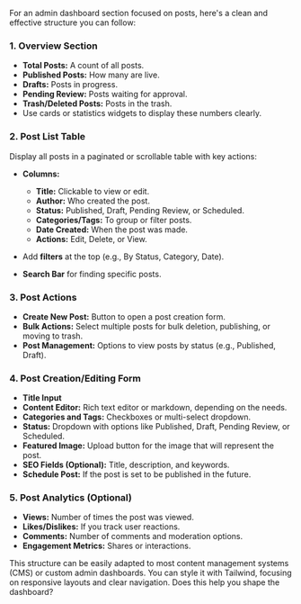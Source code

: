 For an admin dashboard section focused on posts, here's a clean and effective structure you can follow:

### 1. **Overview Section**
   - **Total Posts:** A count of all posts.
   - **Published Posts:** How many are live.
   - **Drafts:** Posts in progress.
   - **Pending Review:** Posts waiting for approval.
   - **Trash/Deleted Posts:** Posts in the trash.
   - Use cards or statistics widgets to display these numbers clearly.

### 2. **Post List Table**
   Display all posts in a paginated or scrollable table with key actions:

   - **Columns:**
     - **Title:** Clickable to view or edit.
     - **Author:** Who created the post.
     - **Status:** Published, Draft, Pending Review, or Scheduled.
     - **Categories/Tags:** To group or filter posts.
     - **Date Created:** When the post was made.
     - **Actions:** Edit, Delete, or View.
   
   - Add **filters** at the top (e.g., By Status, Category, Date).
   - **Search Bar** for finding specific posts.

### 3. **Post Actions**
   - **Create New Post:** Button to open a post creation form.
   - **Bulk Actions:** Select multiple posts for bulk deletion, publishing, or moving to trash.
   - **Post Management:** Options to view posts by status (e.g., Published, Draft).

### 4. **Post Creation/Editing Form**
   - **Title Input**
   - **Content Editor:** Rich text editor or markdown, depending on the needs.
   - **Categories and Tags:** Checkboxes or multi-select dropdown.
   - **Status:** Dropdown with options like Published, Draft, Pending Review, or Scheduled.
   - **Featured Image:** Upload button for the image that will represent the post.
   - **SEO Fields (Optional):** Title, description, and keywords.
   - **Schedule Post:** If the post is set to be published in the future.

### 5. **Post Analytics (Optional)**
   - **Views:** Number of times the post was viewed.
   - **Likes/Dislikes:** If you track user reactions.
   - **Comments:** Number of comments and moderation options.
   - **Engagement Metrics:** Shares or interactions.

This structure can be easily adapted to most content management systems (CMS) or custom admin dashboards. You can style it with Tailwind, focusing on responsive layouts and clear navigation. Does this help you shape the dashboard?